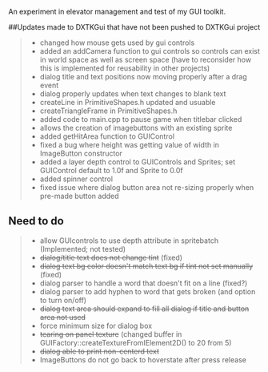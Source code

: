 An experiment in elevator management and test of my GUI toolkit.


##Updates made to DXTKGui that have not been pushed to DXTKGui project
>- changed how mouse gets used by gui controls
>- added an addCamera function to gui controls so controls can exist in world space as well as
screen space (have to reconsider how this is implemented for reusability in other projects)
>- dialog title and text positions now moving properly after a drag event
>- dialog properly updates when text changes to blank text
>- createLine in PrimitiveShapes.h updated and usuable
>- createTriangleFrame in PrimitiveShapes.h
>- added code to main.cpp to pause game when titlebar clicked
>- allows the creation of imagebuttons with an existing sprite
>- added getHitArea function to GUIControl
>- fixed a bug where height was getting value of width in ImageButton constructor
>- added a layer depth control to GUIControls and Sprites; set GUIControl default to 1.0f and Sprite to 0.0f
>- added spinner control
>- fixed issue where dialog button area not re-sizing properly when pre-made button added


## Need to do
>- allow GUIcontrols to use depth attribute in spritebatch (Implemented; not tested)
>- ~~dialog/title text does not change tint~~ (fixed)
>- ~~dialog text bg color doesn't match text bg if tint not set manually~~ (fixed)
>- dialog parser to handle a word that doesn't fit on a line (fixed?)
>- dialog parser to add hyphen to word that gets broken (and option to turn on/off)
>- ~~dialog text area should expand to fill all dialog if title and button area not used~~
>- force minimum size for dialog box
>- ~~tearing on panel texture~~ (changed buffer in GUIFactory::createTextureFromIElement2D() to 20 from 5)
>- ~~dialog able to print non-centerd text~~
>- ImageButtons do not go back to hoverstate after press release